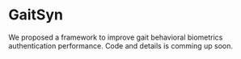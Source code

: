 # GaitSyn

We proposed a framework to improve gait behavioral biometrics authentication performance.
Code and details is comming up soon.
